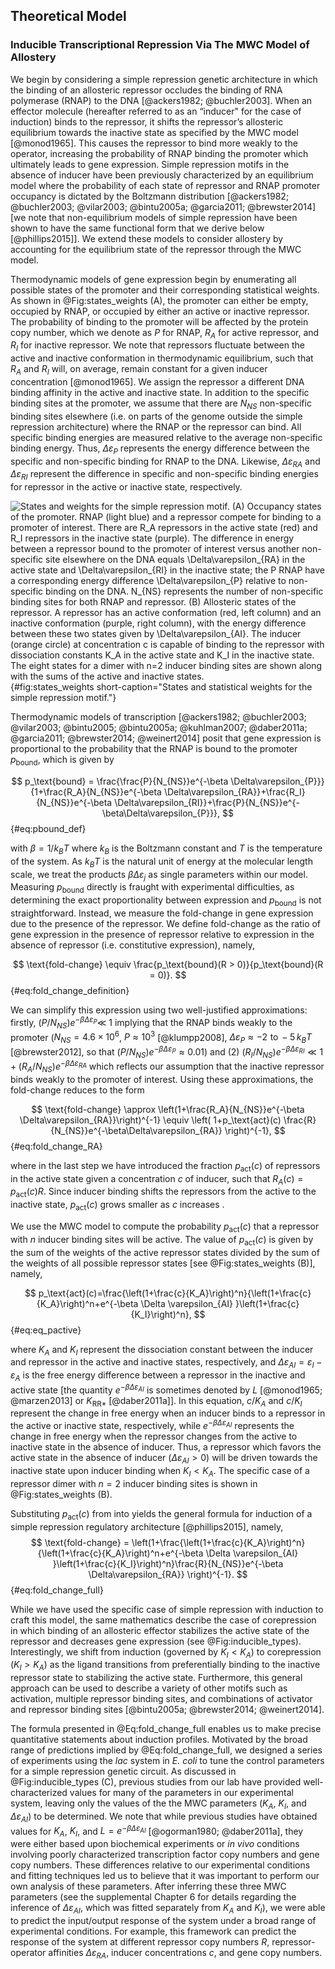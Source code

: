 ## Theoretical Model 

### Inducible Transcriptional Repression Via The MWC Model of Allostery

We begin by considering a simple repression genetic architecture in which the
binding of an allosteric repressor occludes the binding of RNA polymerase
(RNAP) to the DNA [@ackers1982; @buchler2003]. When an effector molecule
(hereafter referred to as an “inducer" for the case of induction) binds to
the repressor, it shifts the repressor’s allosteric equilibrium towards the
inactive state as specified by the MWC model [@monod1965]. This causes the
repressor to bind more weakly to the operator, increasing the probability of
RNAP binding the promoter which ultimately leads to gene expression. Simple
repression motifs in the absence of inducer have been previously
characterized by an equilibrium model where the probability of each state of
repressor and RNAP promoter occupancy is dictated by the Boltzmann
distribution [@ackers1982; @buchler2003; @vilar2003; @bintu2005a;
@garcia2011; @brewster2014] [we note that non-equilibrium models of simple
repression have been shown to have the same functional form that we derive
below [@phillips2015]]. We extend these models to consider allostery by
accounting for the equilibrium state of the repressor through the MWC model.

Thermodynamic models of gene expression begin by enumerating all possible
states of the promoter and their corresponding statistical weights. As
shown in  @Fig:states_weights (A), the promoter can either be empty,
occupied by RNAP, or occupied by either an active or inactive repressor.
The probability of binding to the promoter will be affected by the
protein copy number, which we denote as $P$ for RNAP, $R_{A}$ for active
repressor, and $R_{I}$ for inactive repressor. We note that repressors
fluctuate between the active and inactive conformation in thermodynamic
equilibrium, such that $R_{A}$ and $R_{I}$ will, on average, remain
constant for a given inducer concentration [@monod1965]. We assign the
repressor a different DNA binding affinity in the active and inactive
state. In addition to the specific binding sites at the promoter, we
assume that there are $N_{NS}$ non-specific binding sites elsewhere (i.e.
on parts of the genome outside the simple repression architecture) where
the RNAP or the repressor can bind. All specific binding energies are
measured relative to the average non-specific binding energy. Thus,
$\Delta\varepsilon_{P}$ represents the energy difference between the
specific and non-specific binding for RNAP to the DNA. Likewise,
$\Delta\varepsilon_{RA}$ and $\Delta\varepsilon_{RI}$ represent the
difference in specific and non-specific binding energies for repressor in
the active or inactive state, respectively.

![**States and weights for the simple repression motif.** (A) Occupancy
states of the promoter. RNAP (light blue) and a repressor compete for binding
to a promoter of interest. There are $R_A$ repressors in the active state
(red) and $R_I$ repressors in the inactive state (purple). The difference in
energy between a repressor bound to the promoter of interest versus another
non-specific site elsewhere on the DNA equals $\Delta\varepsilon_{RA}$ in the
active state and $\Delta\varepsilon_{RI}$ in the inactive state; the $P$ RNAP
have a corresponding energy difference $\Delta\varepsilon_{P}$ relative to
non-specific binding on the DNA. $N_{NS}$ represents the number of
non-specific binding sites for both RNAP and repressor. (B) Allosteric states
of the repressor. A repressor has an active conformation (red, left column)
and an inactive conformation (purple, right column), with the energy
difference between these two states given by $\Delta\varepsilon_{AI}$. The
inducer (orange circle) at concentration $c$ is capable of binding to the
repressor with dissociation constants $K_A$ in the active state and $K_I$ in
the inactive state. The eight states for a dimer with $n=2$ inducer binding
sites are shown along with the sums of the active and inactive
states.](ch2_fig2){#fig:states_weights short-caption="States and statistical
weights for the simple repression motif."}

Thermodynamic models of transcription [@ackers1982; @buchler2003; @vilar2003;
@bintu2005; @bintu2005a; @kuhlman2007; @daber2011a; @garcia2011;
@brewster2014; @weinert2014] posit that gene expression is proportional to
the probability that the RNAP is bound to the promoter $p_\text{bound}$,
which is given by

$$
p_\text{bound} = \frac{\frac{P}{N_{NS}}e^{-\beta
\Delta\varepsilon_{P}}}{1+\frac{R_A}{N_{NS}}e^{-\beta
\Delta\varepsilon_{RA}}+\frac{R_I}{N_{NS}}e^{-\beta
\Delta\varepsilon_{RI}}+\frac{P}{N_{NS}}e^{-\beta\Delta\varepsilon_{P}}},
$${#eq:pbound_def}

with $\beta = 1/k_BT$ where $k_B$ is the Boltzmann constant
and $T$ is the temperature of the system. As $k_BT$ is the natural
unit of energy at the molecular length scale, we treat the products
$\beta \Delta\varepsilon_{j}$ as single parameters within our model.
Measuring $p_\text{bound}$ directly is fraught with experimental
difficulties, as determining the exact proportionality between
expression and $p_\text{bound}$ is not straightforward. Instead, we
measure the fold-change in gene expression due to the presence of the
repressor. We define fold-change as the ratio of gene expression in the
presence of repressor relative to expression in the absence of repressor
(i.e. constitutive expression), namely,

$$
\text{fold-change} \equiv \frac{p_\text{bound}(R > 0)}{p_\text{bound}(R = 0)}.
$${#eq:fold_change_definition}

We can simplify this expression using two well-justified approximations:
firstly, $(P / N_{NS})e^{-\beta\Delta\varepsilon_{P}}\ll$ 1 implying that the
RNAP binds weakly to the promoter ($N_{NS} = 4.6 \times 10^6$, $P \approx
10^3$ [@klumpp2008], $\Delta\varepsilon_{P} \approx -2\,\, \text{to} \, -5\,
k_BT$ [@brewster2012], so that $(P/N_{NS})e^{-\beta\Delta\varepsilon_{P}}
\approx 0.01$) and (2) $(R_I/N_{NS})e^{-\beta \Delta\varepsilon_{RI}} \ll 1 +
(R_A /N_{NS}) e^{-\beta\Delta\varepsilon_{RA}}$ which reflects our assumption
that the inactive repressor binds weakly to the promoter of interest. Using
these approximations, the fold-change reduces to the form

$$
\text{fold-change} \approx \left(1+\frac{R_A}{N_{NS}}e^{-\beta
\Delta\varepsilon_{RA}}\right)^{-1} \equiv \left( 1+p_\text{act}(c)
\frac{R}{N_{NS}}e^{-\beta\Delta\varepsilon_{RA}} \right)^{-1},
$${#eq:fold_change_RA}

 where in the last step we
have introduced the fraction $p_\text{act}(c)$ of repressors in the active
state given a concentration $c$ of inducer, such that
$R_A(c)=p_\text{act}(c) R$. Since inducer binding shifts the repressors from
the active to the inactive state, $p_\text{act}(c)$ grows smaller as $c$
increases .

We use the MWC model to compute the probability $p_\text{act}(c)$ that a
repressor with $n$ inducer binding sites will be active. The value of
$p_\text{act}(c)$ is given by the sum of the weights of the active repressor
states divided by the sum of the weights of all possible repressor
states [see  @Fig:states_weights (B)], namely, 

$$
p_\text{act}(c)=\frac{\left(1+\frac{c}{K_A}\right)^n}{\left(1+\frac{c}{K_A}\right)^n+e^{-\beta
\Delta \varepsilon_{AI} }\left(1+\frac{c}{K_I}\right)^n},
$${#eq:eq_pactive}

where $K_A$ and $K_I$ represent the dissociation constant between the inducer
and repressor in the active and inactive states, respectively, and $\Delta
\varepsilon_{AI} = \varepsilon_{I} - \varepsilon_{A}$ is the free energy
difference between a repressor in the inactive and active state [the quantity
$e^{-\beta\Delta \varepsilon_{AI}}$ is sometimes denoted by $L$ [@monod1965;
@marzen2013] or $K_{\text{RR}*}$ [@daber2011a]]. In this equation,
$c/K_A$ and $c/K_I$ represent the change in free energy when
an inducer binds to a repressor in the active or inactive state,
respectively, while $e^{-\beta \Delta \varepsilon_{AI}}$ represents the
change in free energy when the repressor changes from the active to inactive
state in the absence of inducer. Thus, a repressor which favors the active
state in the absence of inducer ($\Delta \varepsilon_{AI} > 0$) will be
driven towards the inactive state upon inducer binding when $K_I < K_A$. The
specific case of a repressor dimer with $n=2$ inducer binding sites is shown
in  @Fig:states_weights (B).

Substituting $p_\text{act}(c)$ from into yields the general formula for
induction of a simple repression regulatory architecture [@phillips2015],
namely,
$$
\text{fold-change} =
\left(1+\frac{\left(1+\frac{c}{K_A}\right)^n}{\left(1+\frac{c}{K_A}\right)^n+e^{-\beta
\Delta \varepsilon_{AI}
}\left(1+\frac{c}{K_I}\right)^n}\frac{R}{N_{NS}}e^{-\beta
\Delta\varepsilon_{RA}} \right)^{-1}.
$${#eq:fold_change_full}

While we have used the specific case of simple repression with induction
to craft this model, the same mathematics describe the case of
corepression in which binding of an allosteric effector stabilizes the
active state of the repressor and decreases gene expression (see  @Fig:inducible_types).
Interestingly, we shift from induction (governed by $K_I < K_A$) to
corepression ($K_I > K_A$) as the ligand transitions from
preferentially binding to the inactive repressor state to stabilizing
the active state. Furthermore, this general approach can be used to
describe a variety of other motifs such as activation, multiple
repressor binding sites, and combinations of activator and repressor
binding sites [@bintu2005a; @brewster2014; @weinert2014].

The formula presented in @Eq:fold_change_full enables us to make precise
quantitative statements about induction profiles. Motivated by the broad
range of predictions implied by @Eq:fold_change_full, we designed a series of
experiments using the *lac* system in *E. coli* to tune the control
parameters for a simple repression genetic circuit. As discussed in
@Fig:inducible_types (C), previous studies from our lab have provided
well-characterized values for many of the parameters in our experimental
system, leaving only the values of the the MWC parameters ($K_A$, $K_I$, and
$\Delta \varepsilon_{AI}$) to be determined. We note that while previous
studies have obtained values for $K_A$, $K_I$, and $L=e^{-\beta \Delta
\varepsilon_{AI}}$ [@ogorman1980; @daber2011a], they were either based upon
biochemical experiments or *in vivo* conditions involving poorly
characterized transcription factor copy numbers and gene copy numbers. These
differences relative to our experimental conditions and fitting techniques
led us to believe that it was important to perform our own analysis of these
parameters. After inferring these three MWC parameters (see the supplemental
Chapter 6 for details regarding the inference of $\Delta \varepsilon_{AI}$,
which was fitted separately from $K_A$ and $K_I$), we were able to predict
the input/output response of the system under a broad range of experimental
conditions. For example, this framework can predict the response of the
system at different repressor copy numbers $R$, repressor-operator affinities
$\Delta\varepsilon_{RA}$, inducer concentrations $c$, and gene copy numbers.